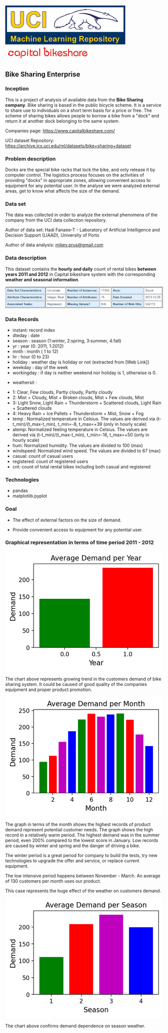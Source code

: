 <img src='./logo.gif'> <img src='./CaBi-logo_red.png'>
## Bike Sharing Enterprise 

### Inception
This is a project of analysis of available data from the <b>Bike Sharing company</b>. 
Bike sharing is based in the public bicycle scheme. It is a service to share use to individuals on a short term basis for a price or free. The scheme of sharing bikes allows people to borrow a bike from a "dock" and return it at another dock belonging to the same system.

Companies page: https://www.capitalbikeshare.com/

UCI dataset Repository: https://archive.ics.uci.edu/ml/datasets/bike+sharing+dataset


### Problem description

Docks are the special bike racks that lock the bike, and only release it by computer control. The logistics process focuses on the activities of providing "docks" in appropriate zones, allowing convenient access to equipment for any potential user. 
In the analyse we were analyzed external areas, get to know what affects the size of the demand.

### Data set

The data was collected in order to analyze the external phenomena of the company from the UCI data collection repository.

Author of data set: Hadi Fanaee-T - Laboratory of Artificial Intelligence and Decision Support (LIAAD), University of Porto

Author of data analysis: mikey.prus@gmail.com


### Data description 
This dataset contains the <b>hourly and daily</b> count of rental bikes <b>between years 2011 and 2012</b> in Capital bikeshare system with the corresponding <b>weather and seasonal information</b>.

<div style='style="text-align:center"'>
<img src='./data.png' />
</div>

### Data Records

- instant: record index
- dteday : date
- season : season (1:winter, 2:spring, 3:summer, 4:fall)
- yr : year (0: 2011, 1:2012)
- mnth : month ( 1 to 12)
- hr : hour (0 to 23)
- holiday : weather day is holiday or not (extracted from [Web Link])
- weekday : day of the week
- workingday : if day is neither weekend nor holiday is 1, otherwise is 0.

+ weathersit :
- 1: Clear, Few clouds, Partly cloudy, Partly cloudy
- 2: Mist + Cloudy, Mist + Broken clouds, Mist + Few clouds, Mist
- 3: Light Snow, Light Rain + Thunderstorm + Scattered clouds, Light Rain + Scattered clouds
- 4: Heavy Rain + Ice Pallets + Thunderstorm + Mist, Snow + Fog
- temp : Normalized temperature in Celsius. The values are derived via (t-t_min)/(t_max-t_min), t_min=-8, t_max=+39 (only in hourly scale)
- atemp: Normalized feeling temperature in Celsius. The values are derived via (t-t_min)/(t_max-t_min), t_min=-16, t_max=+50 (only in hourly scale)
- hum: Normalized humidity. The values are divided to 100 (max)
- windspeed: Normalized wind speed. The values are divided to 67 (max)
- casual: count of casual users
- registered: count of registered users
- cnt: count of total rental bikes including both casual and registered

### Technologies
* pandas
* matplotlib.pyplot

### Goal

* The effect of external factors on the size of demand.

* Provide convenient access to equipment for any potential user. 


### Graphical representation in terms of time period 2011 - 2012

<div style='style="text-align:center"'>
<img src='./yr.png' />
</div>

The chart above represents growing trend in the customers demand of bike sharing system. It could be caused of good quality of the companies equipment and proper product promotion.

<div style='style="text-align:center"'>
<img src='./mnth.png' />
</div>

The graph in terms of the month shows the highest records of product demand represent potential customer needs. The graph shows the high record in a relatively warm period. The highest demand was in the summer period, even 200% compared to the lowest score in January. Low records are caused by winter and spring and the danger of driving a bike.

The winter period is a great period for company to build the tests, try new technologies to upgrade the offer and service, or replace current equipment.

The low intensive period happens between November - March. An average of 130 customers per month uses our product.

This case represents the huge effect of the weather on customers demand.

<div style='style="text-align:center"'>
<img src='./season.png' />
</div>

The chart above confirms demand dependence on season weather.